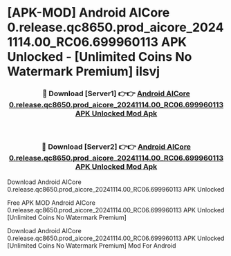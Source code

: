 # [APK-MOD] Android AICore 0.release.qc8650.prod_aicore_20241114.00_RC06.699960113 APK Unlocked - [Unlimited Coins No Watermark Premium] ilsvj



<div align="center">
<h3>🔴 Download [Server1] 👉👉 <a href="https://momento.my/?title=Android_AICore_0.release.qc8650.prod_aicore_20241114.00_RC06.699960113_APK_Unlocked">Android AICore 0.release.qc8650.prod_aicore_20241114.00_RC06.699960113 APK Unlocked Mod Apk</a></h3><br>

<h3>🔴 Download [Server2] 👉👉 <a href="https://momento.my/?title=Android_AICore_0.release.qc8650.prod_aicore_20241114.00_RC06.699960113_APK_Unlocked">Android AICore 0.release.qc8650.prod_aicore_20241114.00_RC06.699960113 APK Unlocked Mod Apk</a></h3>
</div>



Download Android AICore 0.release.qc8650.prod_aicore_20241114.00_RC06.699960113 APK Unlocked 

Free APK MOD Android AICore 0.release.qc8650.prod_aicore_20241114.00_RC06.699960113 APK Unlocked [Unlimited Coins No Watermark Premium]

Download Android AICore 0.release.qc8650.prod_aicore_20241114.00_RC06.699960113 APK Unlocked [Unlimited Coins No Watermark Premium] Mod For Android
